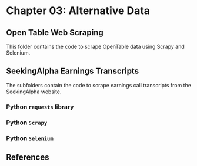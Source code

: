 # Chapter 03: Alternative Data

## Open Table Web Scraping

This folder contains the code to scrape OpenTable data using Scrapy and Selenium.

## SeekingAlpha Earnings Transcripts

The subfolders contain the code to scrape earnings call transcripts from the SeekingAlpha website.

### Python `requests` library

### Python `Scrapy`

### Python `Selenium`

## References